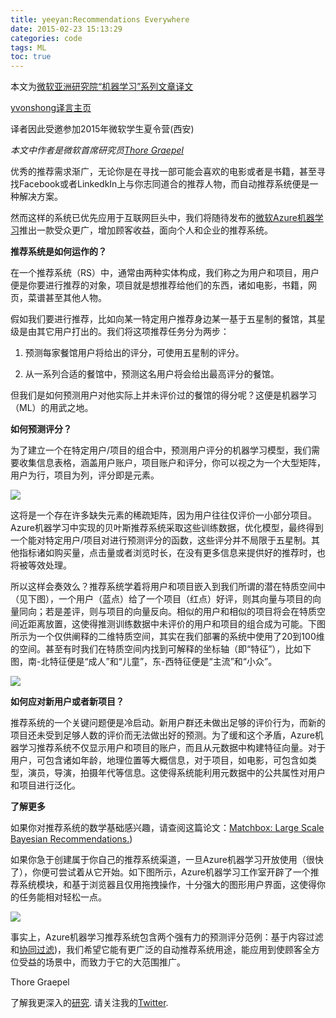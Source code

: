 ```yaml
---
title: yeeyan:Recommendations Everywhere
date: 2015-02-23 15:13:29
categories: code
tags: ML
toc: true
---
```



本文为[微软亚洲研究院“机器学习”系列文章译文](http://www.msra.cn/zh-cn/research/machine-learning-group/default.aspx)

[yvonshong译言主页](http://user.yeeyan.com/articles/yvonshong/translation)

译者因此受邀参加2015年微软学生夏令营(西安)

<!-- more -->

*本文中作者是微软首席研究员[Thore Graepel](http://social.technet.microsoft.com/Profile/Thore%20Graepel?WT.mc_id=Blog_MachLearn_General_DI)*

优秀的推荐需求渐广，无论你是在寻找一部可能会喜欢的电影或者是书籍，甚至寻找Facebook或者LinkedkIn上与你志同道合的推荐人物，而自动推荐系统便是一种解决方案。

然而这样的系统已优先应用于互联网巨头中，我们将随待发布的[微软Azure机器学习](http://azure.microsoft.com/en-us/campaigns/machine-learning/?WT.mc_id=Blog_MachLearn_General_DI)推出一款受众更广，增加顾客收益，面向个人和企业的推荐系统。

**推荐系统是如何运作的？**

在一个推荐系统（RS）中，通常由两种实体构成，我们称之为用户和项目，用户便是你要进行推荐的对象，项目就是想推荐给他们的东西，诸如电影，书籍，网页，菜谱甚至其他人物。

假如我们要进行推荐，比如向某一特定用户推荐身边某一基于五星制的餐馆，其星级是由其它用户打出的。我们将这项推荐任务分为两步：

1. 预测每家餐馆用户将给出的评分，可使用五星制的评分。


2. 从一系列合适的餐馆中，预测这名用户将会给出最高评分的餐馆。

但我们是如何预测用户对他实际上并未评价过的餐馆的得分呢？这便是机器学习（ML）的用武之地。

**如何预测评分？**

为了建立一个在特定用户/项目的组合中，预测用户评分的机器学习模型，我们需要收集信息表格，涵盖用户账户，项目账户和评分，你可以视之为一个大型矩阵，用户为行，项目为列，评分即是元素。

![](https://msdnshared.blob.core.windows.net/media/TNBlogsFS/prod.evol.blogs.technet.com/CommunityServer.Blogs.Components.WeblogFiles/00/00/01/02/52/UsersItems.jpg)

这将是一个存在许多缺失元素的稀疏矩阵，因为用户往往仅评价一小部分项目。Azure机器学习中实现的贝叶斯推荐系统采取这些训练数据，优化模型，最终得到一个能对特定用户/项目对进行预测评分的函数，这些评分并不局限于五星制。其他指标诸如购买量，点击量或者浏览时长，在没有更多信息来提供好的推荐时，也将被等效处理。

所以这样会奏效么？推荐系统学着将用户和项目嵌入到我们所谓的潜在特质空间中（见下图），一个用户（蓝点）给了一个项目（红点）好评，则其向量与项目的向量同向；若是差评，则与项目的向量反向。相似的用户和相似的项目将会在特质空间近距离放置，这使得推测训练数据中未评价的用户和项目的组合成为可能。下图所示为一个仅供阐释的二维特质空间，其实在我们部署的系统中使用了20到100维的空间。甚至有时我们在特质空间内找到可解释的坐标轴（即“特征”），比如下图，南-北特征便是“成人”和“儿童”，东-西特征便是“主流”和“小众”。

![](https://msdnshared.blob.core.windows.net/media/TNBlogsFS/prod.evol.blogs.technet.com/CommunityServer.Blogs.Components.WeblogFiles/00/00/01/02/52/Trait%20Space.jpg)

**如何应对新用户或者新项目？**

推荐系统的一个关键问题便是冷启动。新用户群还未做出足够的评价行为，而新的项目还未受到足够人数的评价而无法做出好的预测。为了缓和这个矛盾，Azure机器学习推荐系统不仅显示用户和项目的账户，而且从元数据中构建特征向量。对于用户，可包含诸如年龄，地理位置等大概信息，对于项目，如电影，可包含如类型，演员，导演，拍摄年代等信息。这使得系统能利用元数据中的公共属性对用户和项目进行泛化。

**了解更多**

如果你对推荐系统的数学基础感兴趣，请查阅这篇论文：[Matchbox: Large Scale Bayesian Recommendations.](http://article.yeeyan.com/edit/))

如果你急于创建属于你自己的推荐系统渠道，一旦Azure机器学习开放使用（很快了），你便可尝试着从它开始。如下图所示，Azure机器学习工作室开辟了一个推荐系统模块，和基于浏览器且仅用拖拽操作，十分强大的图形用户界面，这使得你的任务能相对轻松一点。

![](https://msdnshared.blob.core.windows.net/media/TNBlogsFS/prod.evol.blogs.technet.com/CommunityServer.Blogs.Components.WeblogFiles/00/00/01/02/52/Azure%20ML%20Studio.jpg)


事实上，Azure机器学习推荐系统包含两个强有力的预测评分范例：基于内容过滤和[协同过滤](http://article.yeeyan.com/edit/))，我们希望它能有更广泛的自动推荐系统用途，能应用到使顾客全方位受益的场景中，而致力于它的大范围推广。

Thore
Graepel

了解我更深入的[研究](http://research.microsoft.com/en-us/people/thoreg/?WT.mc_id=Blog_MachLearn_General_DI). 请关注我的[Twitter](https://twitter.com/ThoreG?WT.mc_id=Blog_MachLearn_General_DI).

